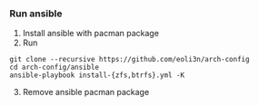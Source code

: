 ### Run ansible

1. Install ansible with pacman package
2. Run
```
git clone --recursive https://github.com/eoli3n/arch-config
cd arch-config/ansible
ansible-playbook install-{zfs,btrfs}.yml -K
```
3. Remove ansible pacman package
